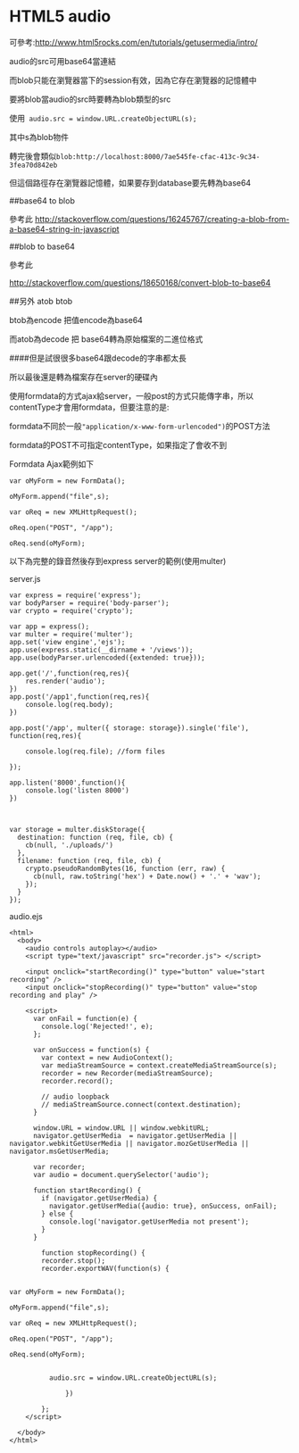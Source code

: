 # HTML5 audio

可參考:http://www.html5rocks.com/en/tutorials/getusermedia/intro/

audio的src可用base64當連結

而blob只能在瀏覽器當下的session有效，因為它存在瀏覽器的記憶體中

要將blob當audio的src時要轉為blob類型的src

使用` audio.src = window.URL.createObjectURL(s);`

其中s為blob物件

轉完後會類似`blob:http://localhost:8000/7ae545fe-cfac-413c-9c34-3fea70d842eb`

但這個路徑存在瀏覽器記憶體，如果要存到database要先轉為base64

##base64 to blob

參考此
http://stackoverflow.com/questions/16245767/creating-a-blob-from-a-base64-string-in-javascript

##blob to base64

參考此

http://stackoverflow.com/questions/18650168/convert-blob-to-base64


##另外 atob btob

btob為encode  把值encode為base64

而atob為decode 把 base64轉為原始檔案的二進位格式

####但是試很很多base64跟decode的字串都太長

所以最後還是轉為檔案存在server的硬碟內

使用formdata的方式ajax給server，一般post的方式只能傳字串，所以contentType才會用formdata，但要注意的是:

formdata不同於一般`"application/x-www-form-urlencoded")`的POST方法

formdata的POST不可指定contentType，如果指定了會收不到

Formdata Ajax範例如下
```
var oMyForm = new FormData();

oMyForm.append("file",s);

var oReq = new XMLHttpRequest();

oReq.open("POST", "/app");

oReq.send(oMyForm);
```


以下為完整的錄音然後存到express server的範例(使用multer)

server.js
```
var express = require('express');
var bodyParser = require('body-parser');
var crypto = require('crypto');

var app = express();
var multer = require('multer');
app.set('view engine','ejs');
app.use(express.static(__dirname + '/views'));
app.use(bodyParser.urlencoded({extended: true}));

app.get('/',function(req,res){
	res.render('audio');
})
app.post('/app1',function(req,res){
	console.log(req.body);
})

app.post('/app', multer({ storage: storage}).single('file'), function(req,res){

	console.log(req.file); //form files

});

app.listen('8000',function(){
	console.log('listen 8000')
})



var storage = multer.diskStorage({
  destination: function (req, file, cb) {
    cb(null, './uploads/')
  },
  filename: function (req, file, cb) {
    crypto.pseudoRandomBytes(16, function (err, raw) {
      cb(null, raw.toString('hex') + Date.now() + '.' + 'wav');
    });
  }
});

```
audio.ejs

```
<html>
  <body>
    <audio controls autoplay></audio>
    <script type="text/javascript" src="recorder.js"> </script>

    <input onclick="startRecording()" type="button" value="start recording" />
    <input onclick="stopRecording()" type="button" value="stop recording and play" />

    <script>
      var onFail = function(e) {
        console.log('Rejected!', e);
      };

      var onSuccess = function(s) {
        var context = new AudioContext();
        var mediaStreamSource = context.createMediaStreamSource(s);
        recorder = new Recorder(mediaStreamSource);
        recorder.record();

        // audio loopback
        // mediaStreamSource.connect(context.destination);
      }

      window.URL = window.URL || window.webkitURL;
      navigator.getUserMedia  = navigator.getUserMedia || navigator.webkitGetUserMedia || navigator.mozGetUserMedia || navigator.msGetUserMedia;

      var recorder;
      var audio = document.querySelector('audio');

      function startRecording() {
        if (navigator.getUserMedia) {
          navigator.getUserMedia({audio: true}, onSuccess, onFail);
        } else {
          console.log('navigator.getUserMedia not present');
        }
      }

        function stopRecording() {
        recorder.stop();
        recorder.exportWAV(function(s) {
         

var oMyForm = new FormData();

oMyForm.append("file",s);

var oReq = new XMLHttpRequest();

oReq.open("POST", "/app");

oReq.send(oMyForm);


          audio.src = window.URL.createObjectURL(s);

              }) 

        };
    </script>

  </body>
</html>
```






